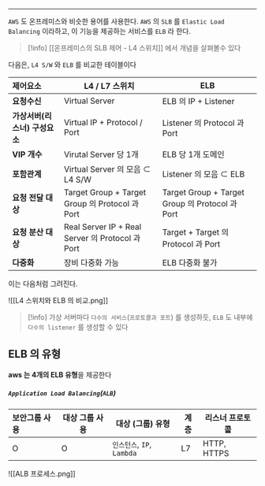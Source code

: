 
---

`AWS` 도 온프레미스와 비슷한 용어를 사용한다.
`AWS` 의 `SLB` 를 `Elastic Load Balancing` 이라하고, 이 기능을 제공하는 서비스를 `ELB` 라 한다.

>[!info] [[온프레미스의 SLB 제어 - L4 스위치]] 에서 개념을 살펴볼수 있다

다음은, `L4 S/W` 와 `ELB` 를 비교한 테이블이다

| 제어요소               | L4 / L7 스위치                                    | ELB                                           |
| :----------------- | ---------------------------------------------- | --------------------------------------------- |
| **요청수신**           | Virtual Server                                 | ELB 의 IP + Listener                           |
| **가상서버(리스너) 구성요소** | Virtual IP + Protocol / Port                   | Listener 의 Protocol 과 Port                    |
| **VIP 개수**         | Virutal Server 당 1개                            | ELB 당 1개 도메인                                  |
| **포함관계**           | Virtual Server 의 모음 ⊂ L4 S/W                   | Listener 의 모음 ⊂ ELB                           |
| **요청 전달 대상**       | Target Group + Target Group 의 Protocol 과 Port  | Target Group + Target Group 의 Protocol 과 Port |
| **요청 분산 대상**       | Real Server IP + Real Server 의 Protocol 과 Port | Target + Target 의 Protocol 과 Port             |
| **다중화**            | 장비 다중화 가능                                      | ELB 다중화 불가                                    |

이는 다음처럼 그려진다.

![[L4 스위치와 ELB 의 비교.png]]

> [!info] 가상 서버마다 `다수의 서비스`(`프로토콜과 포트`) 를 생성하듯, `ELB` 도 내부에 `다수의 listener` 를 생성할 수 있다 

## ELB 의 유형

**aws 는 4개의 ELB 유형**을 제공한다

##### `Application Load Balancing`(`ALB`) 

| 보안그룹 사용 | 대상 그룹 사용 | 대상 (그룹) 유형             | 계층  | 리스너 프로토콜    |
| :------ | -------- | ---------------------- | --- | ----------- |
| O       | O        | `인스턴스`, `IP`, `Lambda` | L7  | HTTP, HTTPS |
![[ALB 프로세스.png]]

